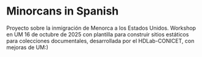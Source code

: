 # Minorcans in Spanish
Proyecto sobre la inmigración de Menorca a los Estados Unidos. Workshop en UM 16 de octubre de 2025 con plantilla para construir sitios estáticos para colecciones documentales, desarrollada por el HDLab-CONICET, con mejoras de UM:)
